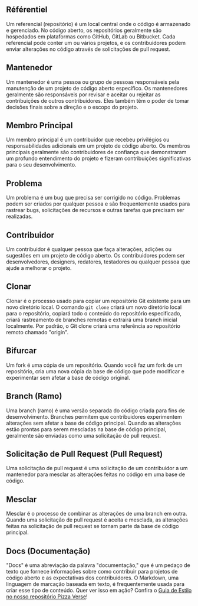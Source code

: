 ## Référentiel

Um referencial (repositório) é um local central onde o código é armazenado e gerenciado. No código aberto, os repositórios geralmente são hospedados em plataformas como GitHub, GitLab ou Bitbucket. Cada referencial pode conter um ou vários projetos, e os contribuidores podem enviar alterações no código através de solicitações de pull request.

## Mantenedor

Um mantenedor é uma pessoa ou grupo de pessoas responsáveis pela manutenção de um projeto de código aberto específico. Os mantenedores geralmente são responsáveis por revisar e aceitar ou rejeitar as contribuições de outros contribuidores. Eles também têm o poder de tomar decisões finais sobre a direção e o escopo do projeto.

## Membro Principal

Um membro principal é um contribuidor que recebeu privilégios ou responsabilidades adicionais em um projeto de código aberto. Os membros principais geralmente são contribuidores de confiança que demonstraram um profundo entendimento do projeto e fizeram contribuições significativas para o seu desenvolvimento.

## Problema

Um problema é um bug que precisa ser corrigido no código. Problemas podem ser criados por qualquer pessoa e são frequentemente usados para rastrear bugs, solicitações de recursos e outras tarefas que precisam ser realizadas.

## Contribuidor

Um contribuidor é qualquer pessoa que faça alterações, adições ou sugestões em um projeto de código aberto. Os contribuidores podem ser desenvolvedores, designers, redatores, testadores ou qualquer pessoa que ajude a melhorar o projeto.

## Clonar

Clonar é o processo usado para copiar um repositório Git existente para um novo diretório local. O comando `git clone` criará um novo diretório local para o repositório, copiará todo o conteúdo do repositório especificado, criará rastreamento de branches remotas e extrairá uma branch inicial localmente. Por padrão, o Git clone criará uma referência ao repositório remoto chamado "origin".

## Bifurcar

Um fork é uma cópia de um repositório. Quando você faz um fork de um repositório, cria uma nova cópia da base de código que pode modificar e experimentar sem afetar a base de código original.

## Branch (Ramo)

Uma branch (ramo) é uma versão separada do código criada para fins de desenvolvimento. Branches permitem que contribuidores experimentem alterações sem afetar a base de código principal. Quando as alterações estão prontas para serem mescladas na base de código principal, geralmente são enviadas como uma solicitação de pull request.

## Solicitação de Pull Request (Pull Request)

Uma solicitação de pull request é uma solicitação de um contribuidor a um mantenedor para mesclar as alterações feitas no código em uma base de código.

## Mesclar

Mesclar é o processo de combinar as alterações de uma branch em outra. Quando uma solicitação de pull request é aceita e mesclada, as alterações feitas na solicitação de pull request se tornam parte da base de código principal.

## Docs (Documentação)

"Docs" é uma abreviação da palavra "documentação," que é um pedaço de texto que fornece informações sobre como contribuir para projetos de código aberto e as expectativas dos contribuidores. O Markdown, uma linguagem de marcação baseada em texto, é frequentemente usada para criar esse tipo de conteúdo. Quer ver isso em ação? Confira o [Guia de Estilo no nosso repositório Pizza Verse](https://github.com/open-sauced/pizza-verse/blob/main/style-guide.md)!
